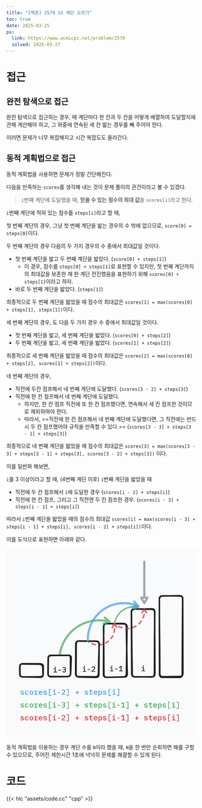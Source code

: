 ```yaml
---
title: "[백준] 2579 S3 계단 오르기"
toc: true
date: 2025-03-25
ps:
  link: https://www.acmicpc.net/problem/2579
  solved: 2025-03-27
---
```


# 접근

## 완전 탐색으로 접근

완전 탐색으로 접근하는 경우, 매 계단마다 한 칸과 두 칸을 어떻게 배열하여 도달할지에 관해 계산해야 하고, 그 와중에 연속된 세 칸 밟는 경우를 빼 주어야 한다.

이러면 문제가 너무 복잡해지고 시간 복잡도도 올라간다.

## 동적 계획법으로 접근

동적 계획법을 사용하면 문제가 정말 간단해진다.

다음을 만족하는 `scores`를 생각해 내는 것이 문제 풀이의 관건이라고 볼 수 있겠다.

> `i`번째 계단에 도달했을 때, **얻을 수 있는 점수의 최대 값**을 `scores[i]`라고 한다.

`i`번째 계단에 적혀 있는 점수를 `steps[i]`라고 할 때,

첫 번째 계단의 경우, 그냥 첫 번째 계단을 밟는 경우의 수 밖에 없으므로, `score[0] = steps[0]`이다.

두 번째 계단의 경우 다음의 두 가지 경우의 수 중에서 최대값일 것이다.
* 첫 번째 계단을 밟고 두 번째 계단을 밟았다. (`score[0] + steps[1]`)
  * 이 경우, 점수를 `steps[0] + steps[1]`로 표현할 수 있지만, 첫 번째 계단까지의 최대값을 보존한 채 한 계단 전진했음을 표현하기 위해 `scores[0] + steps[1]`이라고 하자.
* 바로 두 번째 계단을 밟았다. (`steps[1]`)

최종적으로 두 번째 계단을 밟았을 때 점수의 최대값은 `scores[1] = max(scores[0] + steps[1], steps[1])`이다.

세 번째 계단의 경우, 도 다음 두 가지 경우 수 중에서 최대값일 것이다.
* 첫 번째 계단을 밟고, 세 번째 계단을 밟았다. (`scores[0] + steps[2]`)
* 두 번째 계단을 밟고, 세 번째 계단을 밟았다. (`scores[1] + steps[2]`)

최종적으로 세 번째 계단을 밟았을 때 점수의 최대값은 `scores[2] = max(scores[0] + steps[2], scores[1] + steps[2])`이다.

네 번째 계단의 경우,
* 직전에 두칸 점프해서 네 번째 계단에 도달했다. (`scores[3 - 2] + steps[3]`)
* 직전에 한 칸 점프해서 네 번째 계단에 도달했다.
  * 하지만, 한 칸 점프 직전에 또 한 칸 점프했다면, 연속해서 세 칸 점프한 것이므로 제외하여야 한다.
  * 따라서, ==직전에 한 칸 점프해서 네 번째 계단에 도달했다면, 그 직전에는 반드시 두 칸 점프했어야 규칙을 만족할 수 있다.== (`scores[3 - 3] + steps[3 - 1] + steps[3]`)

최종적으로 네 번째 계단을 밟았을 때 점수의 최대값은 `scores[3] = max(scores[3 - 3] + steps[3 - 1] + steps[3], scores[3 - 2] + steps[3])` 이다.

이를 일반화 해보면,

`i`를 3 이상이라고 할 때, (4번째 계단 이후) `i`번째 계단을 밟았을 때 
* 직전에 두 칸 점프해서 `i`에 도달한 경우 (`scores[i - 2] + steps[i]`)
* 직전에 한 칸 점프,  그리고 그 직전엔 두 칸 점프한 경우. (`scores[i - 3] + steps[i - 1] + steps[i]`)

따라서 `i`번째 계단을 밟았을 때의 점수의 최대값 `scores[i] = max(scores[i - 3] + steps[i - 1] + steps[i], scores[i - 2] + steps[i])`이다.

이를 도식으로 표현하면 아래와 같다.

![](./assets/00.png)

동적 계획법을 이용하는 경우 계단 수를 `N`이라 했을 때, `N`을 한 번만 순회하면 해를 구할 수 있으므로, 주어진 제한시간 1초에 넉넉히 문제를 해결할 수 있게 된다.

# 코드

{{< hlc "assets/code.cc" "cpp" >}}




